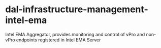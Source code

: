 # dal-infrastructure-management-intel-ema
Intel EMA Aggregator, provides monitoring and control of vPro and non-vPro endpoints registered in Intel EMA Server
